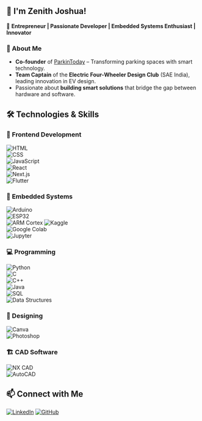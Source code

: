 ## 👋 I'm Zenith Joshua!  

🚀 **Entrepreneur | Passionate Developer | Embedded Systems Enthusiast | Innovator**  

### 🌟 About Me  
- **Co-founder** of [ParkinToday](#) – Transforming parking spaces with smart technology.  
- **Team Captain** of the **Electric Four-Wheeler Design Club** (SAE India), leading innovation in EV design.  
- Passionate about **building smart solutions** that bridge the gap between hardware and software.  


## 🛠️ Technologies & Skills  

### 🎨 Frontend Development  
![HTML](https://img.shields.io/badge/-HTML5-E34F26?logo=html5&logoColor=white&style=flat)  
![CSS](https://img.shields.io/badge/-CSS3-1572B6?logo=css3&logoColor=white&style=flat)  
![JavaScript](https://img.shields.io/badge/-JavaScript-F7DF1E?logo=javascript&logoColor=black&style=flat)  
![React](https://img.shields.io/badge/-React-61DAFB?logo=react&logoColor=white&style=flat)  
![Next.js](https://img.shields.io/badge/-Next.js-000000?logo=next.js&logoColor=white&style=flat)  
![Flutter](https://img.shields.io/badge/-Flutter-02569B?logo=flutter&logoColor=white&style=flat)  

### 🔧 Embedded Systems  
![Arduino](https://img.shields.io/badge/-Arduino-00979D?logo=arduino&logoColor=white&style=flat)  
![ESP32](https://img.shields.io/badge/-ESP32-000000?logo=espressif&logoColor=white&style=flat)  
![ARM Cortex](https://img.shields.io/badge/-ARM_Cortex-0091BD?logo=arm&logoColor=white&style=flat) 
![Kaggle](https://img.shields.io/badge/-Kaggle-20BEFF?logo=kaggle&logoColor=white&style=flat)  
![Google Colab](https://img.shields.io/badge/-Colab-F9AB00?logo=google-colab&logoColor=white&style=flat)  
![Jupyter](https://img.shields.io/badge/-Jupyter-F37626?logo=jupyter&logoColor=white&style=flat)  

### 💻 Programming  
![Python](https://img.shields.io/badge/-Python-3776AB?logo=python&logoColor=white&style=flat)  
![C](https://img.shields.io/badge/-C-A8B9CC?logo=c&logoColor=white&style=flat)  
![C++](https://img.shields.io/badge/-C++-00599C?logo=cplusplus&logoColor=white&style=flat)  
![Java](https://img.shields.io/badge/-Java-007396?logo=java&logoColor=white&style=flat)  
![SQL](https://img.shields.io/badge/-SQL-4479A1?logo=mysql&logoColor=white&style=flat)  
![Data Structures](https://img.shields.io/badge/-Data%20Structures-282C34?logo=data&logoColor=white&style=flat)  

### 🎨 Designing  
![Canva](https://img.shields.io/badge/-Canva-00C4CC?logo=canva&logoColor=white&style=flat)  
![Photoshop](https://img.shields.io/badge/-Photoshop-31A8FF?logo=adobe-photoshop&logoColor=white&style=flat)  

### 🏗️ CAD Software  
![NX CAD](https://img.shields.io/badge/-NX%20CAD-005F9E?logo=siemens&logoColor=white&style=flat)  
![AutoCAD](https://img.shields.io/badge/-AutoCAD-DA291C?logo=autodesk&logoColor=white&style=flat)  


## 📫 Connect with Me
[![LinkedIn](https://img.shields.io/badge/-LinkedIn-blue?logo=linkedin&style=flat)](https://www.linkedin.com/in/zenith-joshua-7178a623a/)
[![GitHub](https://img.shields.io/badge/-GitHub-181717?logo=github&style=flat)](https://github.com/Jos-Zenith)

